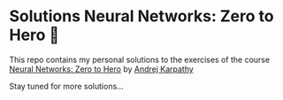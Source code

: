 # Solutions Neural Networks: Zero to Hero 📝

This repo contains my personal solutions to the exercises of the course [Neural Networks: Zero to Hero](https://github.com/karpathy/nn-zero-to-hero) by [Andrej Karpathy](https://twitter.com/karpathy)

Stay tuned for more solutions...
